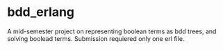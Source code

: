 # bdd_erlang
A mid-semester project on representing boolean terms as bdd trees, and solving boolead terms.
Submission requiered only one erl file.


